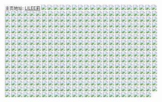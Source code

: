 主页地址: [LILEE莉](https://weibo.com/u/2734069101) 
![](https://wx4.sinaimg.cn/mw2000/a2f6956dly1fqehcmff5wj23402c01kz.jpg) 
![](https://wx4.sinaimg.cn/mw2000/a2f6956dly1fqehfnu0pvj23402c01ky.jpg) 
![](https://wx4.sinaimg.cn/mw2000/a2f6956dly1fqehhcuaj5j23402c07wh.jpg) 
![](https://wx4.sinaimg.cn/mw2000/a2f6956dly1fqehi2uh8zj20yi1pcqv7.jpg) 
![](https://wx4.sinaimg.cn/mw2000/a2f6956dly1fqeeoyky5ij20yi0pub29.jpg) 
![](https://wx4.sinaimg.cn/mw2000/a2f6956dly1fqeep3j0wuj20yi1a01kz.jpg) 
![](https://wx4.sinaimg.cn/mw2000/a2f6956dly1fqe63v546kj20yi0yiq88.jpg) 
![](https://wx4.sinaimg.cn/mw2000/a2f6956dly1fqe63usl7yj20yi0yin44.jpg) 
![](https://wx4.sinaimg.cn/mw2000/a2f6956dly1fqdiotm89oj20yi0pub29.jpg) 
![](https://wx4.sinaimg.cn/mw2000/a2f6956dly1fqdaef13h9j20yi1a0u0y.jpg) 
![](https://wx4.sinaimg.cn/mw2000/a2f6956dly1fqcyo3yo7cj20yi0yin2p.jpg) 
![](https://wx4.sinaimg.cn/mw2000/a2f6956dly1fqcdovdqghj20zk0qoai7.jpg) 
![](https://wx4.sinaimg.cn/mw2000/a2f6956dly1fqcdoy7lhbj20yi1a0npe.jpg) 
![](https://wx4.sinaimg.cn/mw2000/a2f6956dly1fqcdp1rwa0j20yi1a04qq.jpg) 
![](https://wx4.sinaimg.cn/mw2000/a2f6956dly1fqc354p5goj20yi0pukjl.jpg) 
![](https://wx4.sinaimg.cn/mw2000/a2f6956dly1fqaza6w703j20yi1pchdv.jpg) 
![](https://wx4.sinaimg.cn/mw2000/a2f6956dly1fqayzsj8z5j20yi1a0hdu.jpg) 
![](https://wx4.sinaimg.cn/mw2000/a2f6956dly1fqayzuzl14j20yi1a0kjm.jpg) 
![](https://wx4.sinaimg.cn/mw2000/a2f6956dly1fqayzwyvlqj20yi1a0u0y.jpg) 
![](https://wx4.sinaimg.cn/mw2000/a2f6956dly1fq9saeyldaj20yi1a0x6q.jpg) 
![](https://wx4.sinaimg.cn/mw2000/a2f6956dly1fq9sdi2y73j20u00u0whf.jpg) 
![](https://wx4.sinaimg.cn/mw2000/a2f6956dly1fq8cpfchrhj20qo0qoq8n.jpg) 
![](https://wx4.sinaimg.cn/mw2000/a2f6956dly1fq7ni1yue0j20zk0qon70.jpg) 
![](https://wx4.sinaimg.cn/mw2000/a2f6956dly1fq7ni4doc7j20zk0qotkg.jpg) 
![](https://wx4.sinaimg.cn/mw2000/a2f6956dly1fq7ni14l09j20zk0qowpv.jpg) 
![](https://wx4.sinaimg.cn/mw2000/a2f6956dly1fq7ni5vqmjj20zk0qo494.jpg) 
![](https://wx4.sinaimg.cn/mw2000/a2f6956dly1fq7ni6n6kej20zk0qo13u.jpg) 
![](https://wx4.sinaimg.cn/mw2000/a2f6956dly1fq7ni8zf8ij20qo0zktm6.jpg) 
![](https://wx4.sinaimg.cn/mw2000/a2f6956dly1fq7nit4f1tj20zk0qoamu.jpg) 
![](https://wx4.sinaimg.cn/mw2000/a2f6956dly1fq7nitpj4oj20zk0qo499.jpg) 
![](https://wx4.sinaimg.cn/mw2000/a2f6956dly1fq7nj2s7isj20zk0qon81.jpg) 
![](https://wx4.sinaimg.cn/mw2000/a2f6956dly1fq7mxx0u0wj20qo0zk10s.jpg) 
![](https://wx4.sinaimg.cn/mw2000/a2f6956dly1fq7mscov67j20qo0zkn4x.jpg) 
![](https://wx4.sinaimg.cn/mw2000/a2f6956dly1fq7msdh0ggj20zk0qo47s.jpg) 
![](https://wx4.sinaimg.cn/mw2000/a2f6956dly1fq7ct3ua65j20qo0zk4af.jpg) 
![](https://wx4.sinaimg.cn/mw2000/a2f6956dly1fq7ct36deyj20qo0zkal6.jpg) 
![](https://wx4.sinaimg.cn/mw2000/a2f6956dly1fq7ct4ljevj20qo0zkgux.jpg) 
![](https://wx4.sinaimg.cn/mw2000/a2f6956dly1fq48nn4p40j20hs0hstav.jpg) 
![](https://wx4.sinaimg.cn/mw2000/a2f6956dly1fq48nngwqij20hs0hstal.jpg) 
![](https://wx4.sinaimg.cn/mw2000/a2f6956dly1fq48nny0i4j20hs0jrwgo.jpg) 
![](https://wx4.sinaimg.cn/mw2000/a2f6956dly1fq48noc166j20hs0ki0uo.jpg) 
![](https://wx4.sinaimg.cn/mw2000/a2f6956dly1fq48nplhuxj20hs0hsmz0.jpg) 
![](https://wx4.sinaimg.cn/mw2000/a2f6956dly1fq48nqebohj20hs0k5wfn.jpg) 
![](https://wx4.sinaimg.cn/mw2000/a2f6956dly1fq48nmq9ylj20hs0lqt9x.jpg) 
![](https://wx4.sinaimg.cn/mw2000/a2f6956dly1fq48nrvg60j20hs0m70vw.jpg) 
![](https://wx4.sinaimg.cn/mw2000/a2f6956dly1fq48nu2ipoj20hs0m7jub.jpg) 
![](https://wx4.sinaimg.cn/mw2000/a2f6956dly1fq188cl3paj20qo0qogsn.jpg) 
![](https://wx4.sinaimg.cn/mw2000/a2f6956dly1fq188ganhvj20qo0qoqal.jpg) 
![](https://wx4.sinaimg.cn/mw2000/a2f6956dly1fq0oa5r66nj20qo0zk463.jpg) 
![](https://wx4.sinaimg.cn/mw2000/a2f6956dly1fq0oa6s9l0j20qo0zkn4p.jpg) 
![](https://wx4.sinaimg.cn/mw2000/a2f6956dly1fq0oa7h0vbj20zk0qo441.jpg) 
![](https://wx4.sinaimg.cn/mw2000/a2f6956dly1fq0gfgdo2dj20zk0qo44m.jpg) 
![](https://wx4.sinaimg.cn/mw2000/a2f6956dly1fq0gfjvdyej20qo0zk11q.jpg) 
![](https://wx4.sinaimg.cn/mw2000/a2f6956dly1fq0hkzlbs9j20qo0zkn61.jpg) 
![](https://wx4.sinaimg.cn/mw2000/a2f6956dly1fq07a2mq05j20yi0pujx4.jpg) 
![](https://wx4.sinaimg.cn/mw2000/a2f6956dly1fq07aeaqpzj20qo0zkdnt.jpg) 
![](https://wx4.sinaimg.cn/mw2000/a2f6956dly1fq07an27vvj20yi0pun3u.jpg) 
![](https://wx4.sinaimg.cn/mw2000/a2f6956dly1fq07aus142j20qo0zkn63.jpg) 
![](https://wx4.sinaimg.cn/mw2000/a2f6956dly1fq07b0l0ypj20sg0lcaf6.jpg) 
![](https://wx4.sinaimg.cn/mw2000/a2f6956dly1fq07be5b1nj20qo0zkqaa.jpg) 
![](https://wx4.sinaimg.cn/mw2000/a2f6956dly1fq07bm8evcj20qo0zkajd.jpg) 
![](https://wx4.sinaimg.cn/mw2000/a2f6956dly1fq07c5i1maj20qo0zkdrs.jpg) 
![](https://wx4.sinaimg.cn/mw2000/a2f6956dly1fq079wwpl3j20yi0pugtk.jpg) 
![](https://wx4.sinaimg.cn/mw2000/a2f6956dly1fpz8mxtztaj20qo0zkdo9.jpg) 
![](https://wx4.sinaimg.cn/mw2000/a2f6956dly1fpysglhxycj20qo0zkwz7.jpg) 
![](https://wx4.sinaimg.cn/mw2000/a2f6956dly1fpysgnzb3dj20qo0zk7qj.jpg) 
![](https://wx4.sinaimg.cn/mw2000/a2f6956dly1fpysgjaaidj20qo0zktey.jpg) 
![](https://wx4.sinaimg.cn/mw2000/a2f6956dly1fpysgp1ccgj20qo0zkjzk.jpg) 
![](https://wx4.sinaimg.cn/mw2000/a2f6956dly1fpygsujblaj20qo0zkqa9.jpg) 
![](https://wx4.sinaimg.cn/mw2000/a2f6956dly1fpygsvgxt0j20yi0puwld.jpg) 
![](https://wx4.sinaimg.cn/mw2000/a2f6956dly1fpygswdup8j20yi0puwlf.jpg) 
![](https://wx4.sinaimg.cn/mw2000/a2f6956dly1fpygsx9tpuj20yi0puwlw.jpg) 
![](https://wx4.sinaimg.cn/mw2000/a2f6956dly1fpygsy34gmj20yi0puqau.jpg) 
![](https://wx4.sinaimg.cn/mw2000/a2f6956dly1fpygsyz1bgj20yi0pu7bq.jpg) 
![](https://wx4.sinaimg.cn/mw2000/a2f6956dly1fpygszpil3j20yi0pudm3.jpg) 
![](https://wx4.sinaimg.cn/mw2000/a2f6956dly1fpygt0p8z9j20qo0zk7cp.jpg) 
![](https://wx4.sinaimg.cn/mw2000/a2f6956dly1fpygt1ngwbj20qo0zkwms.jpg) 
![](https://wx4.sinaimg.cn/mw2000/a2f6956dly1fpxikuotwuj20yi0pun4r.jpg) 
![](https://wx4.sinaimg.cn/mw2000/a2f6956dly1fpxiky779vj20yi0pu47u.jpg) 
![](https://wx4.sinaimg.cn/mw2000/a2f6956dly1fpxiq7uv5zj20qo0qoadn.jpg) 
![](https://wx4.sinaimg.cn/mw2000/a2f6956dly1fpxbuxvbnuj20qo0zjam9.jpg) 
![](https://wx4.sinaimg.cn/mw2000/a2f6956dly1fpxbuz8ncoj20qo0zjtsr.jpg) 
![](https://wx4.sinaimg.cn/mw2000/a2f6956dly1fpxbvlbj9pj20qo0zjdpd.jpg) 
![](https://wx4.sinaimg.cn/mw2000/a2f6956dly1fpxbv06605j20qo0zjjys.jpg) 
![](https://wx4.sinaimg.cn/mw2000/a2f6956dly1fpwfqaf0xhj20yi0puwsp.jpg) 
![](https://wx4.sinaimg.cn/mw2000/a2f6956dly1fpwfqdlpv2j20yi0pun8v.jpg) 
![](https://wx4.sinaimg.cn/mw2000/a2f6956dly1fpvvu2euhxj20yi0puwk9.jpg) 
![](https://wx4.sinaimg.cn/mw2000/a2f6956dly1fpvd2qjnpsj20qo0zj4gu.jpg) 
![](https://wx4.sinaimg.cn/mw2000/a2f6956dly1fpvd2rne8dj20qo0zjak8.jpg) 
![](https://wx4.sinaimg.cn/mw2000/a2f6956dly1fpvd2sktdcj20qo0zjajy.jpg) 
![](https://wx4.sinaimg.cn/mw2000/a2f6956dly1fpuyle4r6yj20zk0qotg4.jpg) 
![](https://wx4.sinaimg.cn/mw2000/a2f6956dly1fptvgztl7bj20yi0putgg.jpg) 
![](https://wx4.sinaimg.cn/mw2000/a2f6956dly1fptvgxmanzj20qo0zj7gs.jpg) 
![](https://wx4.sinaimg.cn/mw2000/a2f6956dly1fpsunx8jq2j20qo0zkguu.jpg) 
![](https://wx4.sinaimg.cn/mw2000/a2f6956dly1fpsomgaz4ij20qo0zjjzj.jpg) 
![](https://wx4.sinaimg.cn/mw2000/a2f6956dly1fpsomiwgqfj20qo0zjwlx.jpg) 
![](https://wx4.sinaimg.cn/mw2000/a2f6956dly1fpsgk82qyjj20qo0zjajs.jpg) 
![](https://wx4.sinaimg.cn/mw2000/a2f6956dly1fpsgk7903sj20qo0zjgtf.jpg) 
![](https://wx4.sinaimg.cn/mw2000/a2f6956dly1fpsa43wlb9j20qo0zjwn3.jpg) 
![](https://wx4.sinaimg.cn/mw2000/a2f6956dly1fprtuurs20j20qo0zj47k.jpg) 
![](https://wx4.sinaimg.cn/mw2000/a2f6956dly1fprtuwhnm9j20qo0zkqdz.jpg) 
![](https://wx4.sinaimg.cn/mw2000/a2f6956dly1fprtut7lg8j20qo0zk12k.jpg) 
![](https://wx4.sinaimg.cn/mw2000/a2f6956dly1fprtuxnqpkj20qo0zj47o.jpg) 
![](https://wx4.sinaimg.cn/mw2000/a2f6956dly1fprj62xs3lj20k00cujtg.jpg) 
![](https://wx4.sinaimg.cn/mw2000/a2f6956dly1fprj5vcx5kj20qo0zj47j.jpg) 
![](https://wx4.sinaimg.cn/mw2000/a2f6956dly1fprj5wnr1dj20qo0zjk1g.jpg) 
![](https://wx4.sinaimg.cn/mw2000/a2f6956dly1fprj64bpedj20k00d641h.jpg) 
![](https://wx4.sinaimg.cn/mw2000/a2f6956dly1fprj5ybtcbj20qo0zjqhc.jpg) 
![](https://wx4.sinaimg.cn/mw2000/a2f6956dly1fprj601htzj20qo0zjk1v.jpg) 
![](https://wx4.sinaimg.cn/mw2000/a2f6956dly1fprj63osy0j20k00da76x.jpg) 
![](https://wx4.sinaimg.cn/mw2000/a2f6956dly1fprj6uafyij20qo0zjk29.jpg) 
![](https://wx4.sinaimg.cn/mw2000/a2f6956dly1fprj6wfibij20qo0zjh2u.jpg) 
![](https://wx4.sinaimg.cn/mw2000/a2f6956dly1fpqmoa6k92j20qo0zj166.jpg) 
![](https://wx4.sinaimg.cn/mw2000/a2f6956dly1fpqmocuco2j20qo0zjan2.jpg) 
![](https://wx4.sinaimg.cn/mw2000/a2f6956dly1fpqmo7gyk3j20qo0zjdqv.jpg) 
![](https://wx4.sinaimg.cn/mw2000/a2f6956dly1fpqksg8rmej20qo0zjjyh.jpg) 
![](https://wx4.sinaimg.cn/mw2000/a2f6956dly1fpqksfbynrj20qo0zjtku.jpg) 
![](https://wx4.sinaimg.cn/mw2000/a2f6956dly1fpqksh2w48j20qo0zjjzf.jpg) 
![](https://wx4.sinaimg.cn/mw2000/a2f6956dly1fpqksriwovj20qo0zkwm5.jpg) 
![](https://wx4.sinaimg.cn/mw2000/a2f6956dly1fpqkshoitlj20k00k0q3p.jpg) 
![](https://wx4.sinaimg.cn/mw2000/a2f6956dly1fpq2otd0n8j20qo0zkk71.jpg) 
![](https://wx4.sinaimg.cn/mw2000/a2f6956dly1fpq2ouit97j20qo0zkan4.jpg) 
![](https://wx4.sinaimg.cn/mw2000/a2f6956dly1fpq2qm5m5gj20qo0zi14b.jpg) 
![](https://wx4.sinaimg.cn/mw2000/a2f6956dly1fpq2py936yj20qo0qo14a.jpg) 
![](https://wx4.sinaimg.cn/mw2000/a2f6956dly1fppgngse1nj20qo0qodpa.jpg) 
![](https://wx4.sinaimg.cn/mw2000/a2f6956dly1fppgnhx917j20gy0gj3yz.jpg) 
![](https://wx4.sinaimg.cn/mw2000/a2f6956dly1fppgnici9yj20gi0gh3z7.jpg) 
![](https://wx4.sinaimg.cn/mw2000/a2f6956dly1fppgndwqq1j20fu0fgq3o.jpg) 
![](https://wx4.sinaimg.cn/mw2000/a2f6956dly1fppgnito0ij20c409a74k.jpg) 
![](https://wx4.sinaimg.cn/mw2000/a2f6956dly1fppgnj7mfmj20hs0hs74p.jpg) 
![](https://wx4.sinaimg.cn/mw2000/a2f6956dly1fppgnk2n35j20hs0vkq3i.jpg) 
![](https://wx4.sinaimg.cn/mw2000/a2f6956dly1fppgnlyt28j20qo1bfwl3.jpg) 
![](https://wx4.sinaimg.cn/mw2000/a2f6956dly1fppgnnavc5j20k00k0t9c.jpg) 
![](https://wx4.sinaimg.cn/mw2000/a2f6956dly1fppbyzaqx7j20qo0zkwn5.jpg) 
![](https://wx4.sinaimg.cn/mw2000/a2f6956dly1fpp8whfnzuj20yi0putfi.jpg) 
![](https://wx4.sinaimg.cn/mw2000/a2f6956dly1fpp7c3wr2lj20qo0zkjyk.jpg) 
![](https://wx4.sinaimg.cn/mw2000/a2f6956dly1fpp7c4lpiej20qo0zkjvb.jpg) 
![](https://wx4.sinaimg.cn/mw2000/a2f6956dly1fpp7c5gqxej20qo0zkahh.jpg) 
![](https://wx4.sinaimg.cn/mw2000/a2f6956dly1fpp7c6ervrj20qo0zkaho.jpg) 
![](https://wx4.sinaimg.cn/mw2000/a2f6956dly1fpp7c78c7aj20qo0zk7bv.jpg) 
![](https://wx4.sinaimg.cn/mw2000/a2f6956dly1fpp7c8jgo8j20qo0zkgsx.jpg) 
![](https://wx4.sinaimg.cn/mw2000/a2f6956dly1fpp7c9l6djj20qo0zkjx6.jpg) 
![](https://wx4.sinaimg.cn/mw2000/a2f6956dly1fpp7camjvoj20qo0zkdol.jpg) 
![](https://wx4.sinaimg.cn/mw2000/a2f6956dly1fpp7cktnnbj20qo0qo123.jpg) 
![](https://wx4.sinaimg.cn/mw2000/a2f6956dly1fpp1cdp4skj20zk0qo7do.jpg) 
![](https://wx4.sinaimg.cn/mw2000/a2f6956dly1fpp1bxudz0j20qo0zkdni.jpg) 
![](https://wx4.sinaimg.cn/mw2000/a2f6956dly1fpp1bt6ycfj20qo0zkn4q.jpg) 
![](https://wx4.sinaimg.cn/mw2000/a2f6956dly1fpp1clxkt1j20ku0ku77d.jpg) 
![](https://wx4.sinaimg.cn/mw2000/a2f6956dly1fpowvjbyskj20yi0pu47x.jpg) 
![](https://wx4.sinaimg.cn/mw2000/a2f6956dly1fpo8ypawsnj20qo0zkk2w.jpg) 
![](https://wx4.sinaimg.cn/mw2000/a2f6956dly1fpo8yq7npcj20qo0zkjwz.jpg) 
![](https://wx4.sinaimg.cn/mw2000/a2f6956dly1fpo8yr4ogxj20qo0zkte6.jpg) 
![](https://wx4.sinaimg.cn/mw2000/a2f6956dly1fpo8yruec2j20qo0zkn39.jpg) 
![](https://wx4.sinaimg.cn/mw2000/a2f6956dly1fpo8ysr12lj20qo0zkq93.jpg) 
![](https://wx4.sinaimg.cn/mw2000/a2f6956dly1fpo8ytr11ij20qo0zkwkc.jpg) 
![](https://wx4.sinaimg.cn/mw2000/a2f6956dly1fpo8yv1d63j20qo0zk43q.jpg) 
![](https://wx4.sinaimg.cn/mw2000/a2f6956dly1fpo8ynqj0tj20qo0zk7c5.jpg) 
![](https://wx4.sinaimg.cn/mw2000/a2f6956dly1fpo8z2yw9kj20qo0qojz1.jpg) 
![](https://wx4.sinaimg.cn/mw2000/a2f6956dly1fpo4urxofmj20qo0zkjyy.jpg) 
![](https://wx4.sinaimg.cn/mw2000/a2f6956dly1fpo4utgkjyj20qo0zk48w.jpg) 
![](https://wx4.sinaimg.cn/mw2000/a2f6956dly1fpo4uuufg8j20qo0zkdqc.jpg) 
![](https://wx4.sinaimg.cn/mw2000/a2f6956dly1fpnrweqro5j20ku0ku77d.jpg) 
![](https://wx4.sinaimg.cn/mw2000/a2f6956dly1fpnrwfj268j20qo0zkn5e.jpg) 
![](https://wx4.sinaimg.cn/mw2000/a2f6956dly1fpnrwdrudaj20qo0zk11z.jpg) 
![](https://wx4.sinaimg.cn/mw2000/a2f6956dly1fpnrwgft8wj20qo0zkdnf.jpg) 
![](https://wx4.sinaimg.cn/mw2000/a2f6956dly1fpnrwhremnj20qo0zkalh.jpg) 
![](https://wx4.sinaimg.cn/mw2000/a2f6956dly1fpnrwj9j7ij20qo0zkjwi.jpg) 
![](https://wx4.sinaimg.cn/mw2000/a2f6956dly1fpnrwk3vpmj20qo0zkwkx.jpg) 
![](https://wx4.sinaimg.cn/mw2000/a2f6956dly1fpnrwkxf05j21bf0qoady.jpg) 
![](https://wx4.sinaimg.cn/mw2000/a2f6956dly1fpns1o31t2j20qo0qo0x0.jpg) 
![](https://wx4.sinaimg.cn/mw2000/a2f6956dly1fpnpcfdqs8j20qo0zkk0u.jpg) 
![](https://wx4.sinaimg.cn/mw2000/a2f6956dly1fpnpcg4lecj20qo0zkaf7.jpg) 
![](https://wx4.sinaimg.cn/mw2000/a2f6956dly1fpn2uha8eyj20yi0pujy2.jpg) 
![](https://wx4.sinaimg.cn/mw2000/a2f6956dly1fpn2ugodtzj20yi0pu47e.jpg) 
![](https://wx4.sinaimg.cn/mw2000/a2f6956dly1fpn2uhroshj20qo0zkdqn.jpg) 
![](https://wx4.sinaimg.cn/mw2000/a2f6956dly1fpmzmnh33yj20zk0qok0w.jpg) 
![](https://wx4.sinaimg.cn/mw2000/a2f6956dly1fpm10q5za1j21bf0qo0xj.jpg) 
![](https://wx4.sinaimg.cn/mw2000/a2f6956dly1fpm10roqa3j21bf0qo46b.jpg) 
![](https://wx4.sinaimg.cn/mw2000/a2f6956dly1fpm10t24kfj21bf0qoaf5.jpg) 
![](https://wx4.sinaimg.cn/mw2000/a2f6956dly1fpm114tv0sj21bf0qoq8n.jpg) 
![](https://wx4.sinaimg.cn/mw2000/a2f6956dly1fpm10uultdj21bf0qo0xc.jpg) 
![](https://wx4.sinaimg.cn/mw2000/a2f6956dly1fpm10walcdj21bf0qon1a.jpg) 
![](https://wx4.sinaimg.cn/mw2000/a2f6956dly1fpm10yq591j21bf0qoak9.jpg) 
![](https://wx4.sinaimg.cn/mw2000/a2f6956dly1fpm11046hgj21bf0qowio.jpg) 
![](https://wx4.sinaimg.cn/mw2000/a2f6956dly1fpm112pflhj21bf0qo426.jpg) 
![](https://wx4.sinaimg.cn/mw2000/a2f6956dly1fplpr6kob7j20zk0qojy5.jpg) 
![](https://wx4.sinaimg.cn/mw2000/a2f6956dly1fplosd5kduj20qo0zk45c.jpg) 
![](https://wx4.sinaimg.cn/mw2000/a2f6956dly1fplosdshu4j20zk0qoaho.jpg) 
![](https://wx4.sinaimg.cn/mw2000/a2f6956dly1fplosehyasj20zk0qogtl.jpg) 
![](https://wx4.sinaimg.cn/mw2000/a2f6956dly1fplosf86d1j20qo0zkjxv.jpg) 
![](https://wx4.sinaimg.cn/mw2000/a2f6956dly1fplosgazpfj20qo0zk7dl.jpg) 
![](https://wx4.sinaimg.cn/mw2000/a2f6956dly1fplosh54njj20qo0zkgss.jpg) 
![](https://wx4.sinaimg.cn/mw2000/a2f6956dly1fploshsxypj20qo0zk7ak.jpg) 
![](https://wx4.sinaimg.cn/mw2000/a2f6956dly1fploqua2avj20qo0qo7bz.jpg) 
![](https://wx4.sinaimg.cn/mw2000/a2f6956dly1fplos7po2sj20qo0qo47t.jpg) 
![](https://wx4.sinaimg.cn/mw2000/a2f6956dly1fpks637qqpj20qo0zkn95.jpg) 
![](https://wx4.sinaimg.cn/mw2000/a2f6956dly1fpjvsrc6w3j21bf0qojwk.jpg) 
![](https://wx4.sinaimg.cn/mw2000/a2f6956dly1fpjvsrm5qij20xx0er0ut.jpg) 
![](https://wx4.sinaimg.cn/mw2000/a2f6956dly1fpjtobxawhj21bf0qon3a.jpg) 
![](https://wx4.sinaimg.cn/mw2000/a2f6956dly1fpjtocep0dj21bf0qo43m.jpg) 
![](https://wx4.sinaimg.cn/mw2000/a2f6956dly1fpjtoczv3kj21bf0qogqe.jpg) 
![](https://wx4.sinaimg.cn/mw2000/a2f6956dly1fpjtodgq5oj21bf0qojwd.jpg) 
![](https://wx4.sinaimg.cn/mw2000/a2f6956dly1fpjtodzj3nj21bf0qote7.jpg) 
![](https://wx4.sinaimg.cn/mw2000/a2f6956dly1fpjtp4p27jj21bf0qowio.jpg) 
![](https://wx4.sinaimg.cn/mw2000/a2f6956dly1fpjtoef26qj21bf0qoq67.jpg) 
![](https://wx4.sinaimg.cn/mw2000/a2f6956dly1fpjtobg173j21bf0qodls.jpg) 
![](https://wx4.sinaimg.cn/mw2000/a2f6956dly1fpjtoeuam4j21bf0qo79n.jpg) 
![](https://wx4.sinaimg.cn/mw2000/a2f6956dly1fpjcyt9mrij20zk0qogse.jpg) 
![](https://wx4.sinaimg.cn/mw2000/a2f6956dly1fpja6yicnpj20qo0qoq9y.jpg) 
![](https://wx4.sinaimg.cn/mw2000/a2f6956dly1fpj2ii4qpij20yi0pun46.jpg) 
![](https://wx4.sinaimg.cn/mw2000/a2f6956dly1fpimfprwa7j21bf0qodjy.jpg) 
![](https://wx4.sinaimg.cn/mw2000/a2f6956dly1fpimfq50flj21bf0qo42g.jpg) 
![](https://wx4.sinaimg.cn/mw2000/a2f6956dly1fpimfqo4zej21bf0qoq7j.jpg) 
![](https://wx4.sinaimg.cn/mw2000/a2f6956dly1fpimfpd6cij21bf0qogpw.jpg) 
![](https://wx4.sinaimg.cn/mw2000/a2f6956dly1fpimfr7figj21bf0qogq6.jpg) 
![](https://wx4.sinaimg.cn/mw2000/a2f6956dly1fpimfro0qzj21bf0qogqg.jpg) 
![](https://wx4.sinaimg.cn/mw2000/a2f6956dly1fpimfs4f18j21bf0qon1c.jpg) 
![](https://wx4.sinaimg.cn/mw2000/a2f6956dly1fpimfsycl3j21bf0qo0xv.jpg) 
![](https://wx4.sinaimg.cn/mw2000/a2f6956dly1fpimfteuxmj21bf0qotcc.jpg) 
![](https://wx4.sinaimg.cn/mw2000/a2f6956dly1fpicukhiloj20zk0qoqbw.jpg) 
![](https://wx4.sinaimg.cn/mw2000/a2f6956dly1fpicumupkdj20zk0qok0f.jpg) 
![](https://wx4.sinaimg.cn/mw2000/a2f6956dly1fpicui6z1vj20qo0zkjxy.jpg) 
![](https://wx4.sinaimg.cn/mw2000/a2f6956dly1fpicuozha8j20qo0zkk46.jpg) 
![](https://wx4.sinaimg.cn/mw2000/a2f6956dly1fpicuqhe6mj20qo0zk7d5.jpg) 
![](https://wx4.sinaimg.cn/mw2000/a2f6956dly1fpicus18ggj20qo0zk7ar.jpg) 
![](https://wx4.sinaimg.cn/mw2000/a2f6956dly1fpicutcgjzj20zk0qogw5.jpg) 
![](https://wx4.sinaimg.cn/mw2000/a2f6956dly1fpicuukcf8j20zk0qoqat.jpg) 
![](https://wx4.sinaimg.cn/mw2000/a2f6956dly1fpicuvro0mj20qo0zkn34.jpg) 
![](https://wx4.sinaimg.cn/mw2000/a2f6956dly1fpi7hzovv2j20qo0zkn3u.jpg) 
![](https://wx4.sinaimg.cn/mw2000/a2f6956dly1fpi0f7is8uj20yi0pu0zl.jpg) 
![](https://wx4.sinaimg.cn/mw2000/a2f6956dly1fpi0f8o3gpj20yi0pujwf.jpg) 
![](https://wx4.sinaimg.cn/mw2000/a2f6956dly1fpi0fgqu1lj20qo0zk45z.jpg) 
![](https://wx4.sinaimg.cn/mw2000/a2f6956dly1fphx8w4srlj20qo0zkjxu.jpg) 
![](https://wx4.sinaimg.cn/mw2000/a2f6956dly1fphwwsic3pj20qo0zkqbh.jpg) 
![](https://wx4.sinaimg.cn/mw2000/a2f6956dly1fph90jv6rzj20qo0zktga.jpg) 
![](https://wx4.sinaimg.cn/mw2000/a2f6956dly1fph90iku7lj20zk0qo45u.jpg) 
![](https://wx4.sinaimg.cn/mw2000/a2f6956dly1fph7jmrv41j20qo0zk469.jpg) 
![](https://wx4.sinaimg.cn/mw2000/a2f6956dly1fph3xeo4vij20yi0pu7bc.jpg) 
![](https://wx4.sinaimg.cn/mw2000/a2f6956dly1fpgtn8gn04j20yi0puq8z.jpg) 
![](https://wx4.sinaimg.cn/mw2000/a2f6956dly1fpgtpadcvcj20qo0zk7az.jpg) 
![](https://wx4.sinaimg.cn/mw2000/a2f6956dly1fpgtn9zgqoj20qo0zk445.jpg) 
![](https://wx4.sinaimg.cn/mw2000/a2f6956dly1fpgew5xc56j21bf0qodm1.jpg) 
![](https://wx4.sinaimg.cn/mw2000/a2f6956dly1fpgew6bgwoj21bf0qo7a8.jpg) 
![](https://wx4.sinaimg.cn/mw2000/a2f6956dly1fpgew9a0kij21bf0qodka.jpg) 
![](https://wx4.sinaimg.cn/mw2000/a2f6956dly1fpgew9qzfvj21bf0qowij.jpg) 
![](https://wx4.sinaimg.cn/mw2000/a2f6956dly1fpgewa4vvij21bf0qogpv.jpg) 
![](https://wx4.sinaimg.cn/mw2000/a2f6956dly1fpgewar6y8j21bf0qon40.jpg) 
![](https://wx4.sinaimg.cn/mw2000/a2f6956dly1fpgewb94zhj21bf0qoaf4.jpg) 
![](https://wx4.sinaimg.cn/mw2000/a2f6956dly1fpgewbuztpj21bf0qo11s.jpg) 
![](https://wx4.sinaimg.cn/mw2000/a2f6956dly1fpgew5jpjcj21bf0qo443.jpg) 
![](https://wx4.sinaimg.cn/mw2000/a2f6956dly1fpgamhiufwj21bf0qoq50.jpg) 
![](https://wx4.sinaimg.cn/mw2000/a2f6956dly1fpgamgvhhqj21bf0qotcy.jpg) 
![](https://wx4.sinaimg.cn/mw2000/a2f6956dly1fpgami4i3sj21bf0qodiq.jpg) 
![](https://wx4.sinaimg.cn/mw2000/a2f6956dly1fpgamj3v2zj21bf0qowio.jpg) 
![](https://wx4.sinaimg.cn/mw2000/a2f6956dly1fpgamjzcwmj21bf0qowj7.jpg) 
![](https://wx4.sinaimg.cn/mw2000/a2f6956dly1fpfze34f72j20qo0zknb0.jpg) 
![](https://wx4.sinaimg.cn/mw2000/a2f6956dly1fpfze258czj20qo0zkqbq.jpg) 
![](https://wx4.sinaimg.cn/mw2000/a2f6956dly1fpft3w8x4nj20qo0qo78u.jpg) 
![](https://wx4.sinaimg.cn/mw2000/a2f6956dly1fpft3zf9d0j20qo0zk7f2.jpg) 
![](https://wx4.sinaimg.cn/mw2000/a2f6956dly1fpeymci7sfj20qo0zk7ab.jpg) 
![](https://wx4.sinaimg.cn/mw2000/a2f6956dly1fpeymi06o2j20qo0zktef.jpg) 
![](https://wx4.sinaimg.cn/mw2000/a2f6956dly1fpen5dp78qj20qo0zkqe4.jpg) 
![](https://wx4.sinaimg.cn/mw2000/a2f6956dly1fpen5eqwovj20qo0zkagv.jpg) 
![](https://wx4.sinaimg.cn/mw2000/a2f6956dly1fpen5g7pb1j20zk0qon6q.jpg) 
![](https://wx4.sinaimg.cn/mw2000/a2f6956dly1fpen5h92ftj20zk0qojx4.jpg) 
![](https://wx4.sinaimg.cn/mw2000/a2f6956dly1fpen5i3fffj20zk0qogr5.jpg) 
![](https://wx4.sinaimg.cn/mw2000/a2f6956dly1fpen5jeruaj20zk0qon3r.jpg) 
![](https://wx4.sinaimg.cn/mw2000/a2f6956dly1fpen5kbxwtj20zk0qo0xl.jpg) 
![](https://wx4.sinaimg.cn/mw2000/a2f6956dly1fpen5lc6uwj20qo0zk44q.jpg) 
![](https://wx4.sinaimg.cn/mw2000/a2f6956dly1fpen5c9xbqj20zk0qodlx.jpg) 
![](https://wx4.sinaimg.cn/mw2000/a2f6956dly1fpdv63t9u5j20qo0zkwkm.jpg) 
![](https://wx4.sinaimg.cn/mw2000/a2f6956dly1fpdqmgjimkj20qo0zkgom.jpg) 
![](https://wx4.sinaimg.cn/mw2000/a2f6956dly1fpdqmham1wj20qo0zkteo.jpg) 
![](https://wx4.sinaimg.cn/mw2000/a2f6956dly1fpdmtn6ehmj20zk0qo7ay.jpg) 
![](https://wx4.sinaimg.cn/mw2000/a2f6956dly1fpdmto1olnj20zk0qowje.jpg) 
![](https://wx4.sinaimg.cn/mw2000/a2f6956dly1fpdmtovibyj20zk0qoq95.jpg) 
![](https://wx4.sinaimg.cn/mw2000/a2f6956dly1fpdmtluo97j20zk0qo79x.jpg) 
![](https://wx4.sinaimg.cn/mw2000/a2f6956dly1fpdkddfkuyj20zk0qok0p.jpg) 
![](https://wx4.sinaimg.cn/mw2000/a2f6956dly1fpdkdebug6j20zk0qoguo.jpg) 
![](https://wx4.sinaimg.cn/mw2000/a2f6956dly1fpdkdf1e5qj20zk0qotgt.jpg) 
![](https://wx4.sinaimg.cn/mw2000/a2f6956dly1fpdkdfw7ovj20qo0zk11s.jpg) 
![](https://wx4.sinaimg.cn/mw2000/a2f6956dly1fpdkdhw3fhj20qo0zkk12.jpg) 
![](https://wx4.sinaimg.cn/mw2000/a2f6956dly1fpdkdji9c0j20qo0zkn4d.jpg) 
![](https://wx4.sinaimg.cn/mw2000/a2f6956dly1fpdkdgtc4rj20qo0zktks.jpg) 
![](https://wx4.sinaimg.cn/mw2000/a2f6956dly1fpdgedtro2j20qo0zkk1b.jpg) 
![](https://wx4.sinaimg.cn/mw2000/a2f6956dly1fpdgeeoidzj20qo0zkqc3.jpg) 
![](https://wx4.sinaimg.cn/mw2000/a2f6956dly1fpdged11voj20zk0qogti.jpg) 
![](https://wx4.sinaimg.cn/mw2000/a2f6956dly1fpdgefcgmzj20qo0zk43w.jpg) 
![](https://wx4.sinaimg.cn/mw2000/a2f6956dly1fpdgeg0gglj20qo0zkwok.jpg) 
![](https://wx4.sinaimg.cn/mw2000/a2f6956dly1fpddtf50xyj20zk0qowip.jpg) 
![](https://wx4.sinaimg.cn/mw2000/a2f6956dly1fpddtddfimj20zk0qojvq.jpg) 
![](https://wx4.sinaimg.cn/mw2000/a2f6956dly1fpddth9ntvj20zk0qo7a3.jpg) 
![](https://wx4.sinaimg.cn/mw2000/a2f6956dly1fpddtmkmm0j20zk0qon30.jpg) 
![](https://wx4.sinaimg.cn/mw2000/a2f6956dly1fpddtpzimjj20qo0zkq8t.jpg) 
![](https://wx4.sinaimg.cn/mw2000/a2f6956dly1fpddtke8gsj20qo0zkte9.jpg) 
![](https://wx4.sinaimg.cn/mw2000/a2f6956dly1fpd8phl2nmj20qo0zktha.jpg) 
![](https://wx4.sinaimg.cn/mw2000/a2f6956dly1fpcnsukrchj20qo0zkdkd.jpg) 
![](https://wx4.sinaimg.cn/mw2000/a2f6956dly1fpck2l7gmej20qo0zkn29.jpg) 
![](https://wx4.sinaimg.cn/mw2000/a2f6956dly1fpc596zq89j20zk0qowl1.jpg) 
![](https://wx4.sinaimg.cn/mw2000/a2f6956dly1fpc595p0jfj20qo0zkwj9.jpg) 
![](https://wx4.sinaimg.cn/mw2000/a2f6956dly1fpc5985cpvj20zk0qon37.jpg) 
![](https://wx4.sinaimg.cn/mw2000/a2f6956dly1fpc599efjej20qo0zkdm4.jpg) 
![](https://wx4.sinaimg.cn/mw2000/a2f6956dly1fpc59ap77qj20zk0qowkj.jpg) 
![](https://wx4.sinaimg.cn/mw2000/a2f6956dly1fpc59c2ajtj20zk0qodm4.jpg) 
![](https://wx4.sinaimg.cn/mw2000/a2f6956dly1fpc59jymioj20qo0qodjz.jpg) 
![](https://wx4.sinaimg.cn/mw2000/a2f6956dly1fpc59pkkjmj20qo0qojvt.jpg) 
![](https://wx4.sinaimg.cn/mw2000/a2f6956dly1fpbgmkg6vlj20qo0qoadw.jpg) 
![](https://wx4.sinaimg.cn/mw2000/a2f6956dly1fpbgmq2va4j20qo0qodk6.jpg) 
![](https://wx4.sinaimg.cn/mw2000/a2f6956dly1fpbgn7a1lej20qo0qogpl.jpg) 
![](https://wx4.sinaimg.cn/mw2000/a2f6956dly1fpbay4k1fdj20qo0zk7cv.jpg) 
![](https://wx4.sinaimg.cn/mw2000/a2f6956dly1fpbay5nzkuj20zk0qoq9s.jpg) 
![](https://wx4.sinaimg.cn/mw2000/a2f6956dly1fpbay6oibqj20qo0zk7ad.jpg) 
![](https://wx4.sinaimg.cn/mw2000/a2f6956dly1fpbay7i0wij20zk0qodmc.jpg) 
![](https://wx4.sinaimg.cn/mw2000/a2f6956dly1fpb8bfywzuj20zk0qo43v.jpg) 
![](https://wx4.sinaimg.cn/mw2000/a2f6956dly1fpb8bh06iej20qo0zk111.jpg) 
![](https://wx4.sinaimg.cn/mw2000/a2f6956dly1fpb8bhx3hkj20qo0zktgh.jpg) 
![](https://wx4.sinaimg.cn/mw2000/a2f6956dly1fpb8biphz7j20qo0zkn4j.jpg) 
![](https://wx4.sinaimg.cn/mw2000/a2f6956dly1fpb8bjh0n4j20qo0zk7b2.jpg) 
![](https://wx4.sinaimg.cn/mw2000/a2f6956dly1fpb8bk5nnhj20qo0zktff.jpg) 
![](https://wx4.sinaimg.cn/mw2000/a2f6956dly1fpb8bku9ptj20qo0zk44v.jpg) 
![](https://wx4.sinaimg.cn/mw2000/a2f6956dly1fpb8bmw4o1j20qo0zkq9o.jpg) 
![](https://wx4.sinaimg.cn/mw2000/a2f6956dly1fpb8bf6jocj20qo0zkwl4.jpg) 
![](https://wx4.sinaimg.cn/mw2000/a2f6956dly1fpaadjemitj20zk0qo7dx.jpg) 
![](https://wx4.sinaimg.cn/mw2000/a2f6956dly1fpaadkz6sxj20qo0zktc5.jpg) 
![](https://wx4.sinaimg.cn/mw2000/a2f6956dly1fpaadltt09j20qo0zkqdu.jpg) 
![](https://wx4.sinaimg.cn/mw2000/a2f6956dly1fpaadhbzf4j20qo0zkqdp.jpg) 
![](https://wx4.sinaimg.cn/mw2000/a2f6956dly1fpaadmgrr9j20qo0zkjwa.jpg) 
![](https://wx4.sinaimg.cn/mw2000/a2f6956dly1fpaadn8mi7j20qo0zkn3r.jpg) 
![](https://wx4.sinaimg.cn/mw2000/a2f6956dly1fpaado162hj20qo0zkwl8.jpg) 
![](https://wx4.sinaimg.cn/mw2000/a2f6956dly1fpaafmt1mfj20qo0zkagj.jpg) 
![](https://wx4.sinaimg.cn/mw2000/a2f6956dly1fpaag7q9c7j20qo0zkq7w.jpg) 
![](https://wx4.sinaimg.cn/mw2000/a2f6956dly1fp8ts5xqmuj20qo0zkgwf.jpg) 
![](https://wx4.sinaimg.cn/mw2000/a2f6956dly1fp8ts72fadj20zk0qogul.jpg) 
![](https://wx4.sinaimg.cn/mw2000/a2f6956dly1fp8ts7l0roj20qo0zkn07.jpg) 
![](https://wx4.sinaimg.cn/mw2000/a2f6956dly1fp8ts8sv6aj20qo0zktmh.jpg) 
![](https://wx4.sinaimg.cn/mw2000/a2f6956dly1fp8tsa4tz8j20qo0zkjzj.jpg) 
![](https://wx4.sinaimg.cn/mw2000/a2f6956dly1fp8cn3j4q5j21bf0qowh4.jpg) 
![](https://wx4.sinaimg.cn/mw2000/a2f6956dly1fp8cn3ytqbj21bf0qo76n.jpg) 
![](https://wx4.sinaimg.cn/mw2000/a2f6956dly1fp8cn4cp2oj21bf0qo0vf.jpg) 
![](https://wx4.sinaimg.cn/mw2000/a2f6956dly1fp8cn2x8h1j21bf0qoadt.jpg) 
![](https://wx4.sinaimg.cn/mw2000/a2f6956dly1fp7w0rvaduj20zk0qon3q.jpg) 
![](https://wx4.sinaimg.cn/mw2000/a2f6956dly1fp7w0t4kbxj20qo0zkn2x.jpg) 
![](https://wx4.sinaimg.cn/mw2000/a2f6956dly1fp7w0vgxkpj20qo0zkwmq.jpg) 
![](https://wx4.sinaimg.cn/mw2000/a2f6956dly1fp7w0wye3cj20qo0zktfc.jpg) 
![](https://wx4.sinaimg.cn/mw2000/a2f6956dly1fp7w0xs3zgj20qo0zkah0.jpg) 
![](https://wx4.sinaimg.cn/mw2000/a2f6956dly1fp7w0yavsmj20qo0zkn0z.jpg) 
![](https://wx4.sinaimg.cn/mw2000/a2f6956dly1fp7w0z9lz3j20qo0zkn4l.jpg) 
![](https://wx4.sinaimg.cn/mw2000/a2f6956dly1fp7w120g7vj20qo0zktgf.jpg) 
![](https://wx4.sinaimg.cn/mw2000/a2f6956dly1fp7w12vex5j20qo0zk45h.jpg) 
![](https://wx4.sinaimg.cn/mw2000/a2f6956dly1fp423zkjbyj20qo1bf174.jpg) 
![](https://wx4.sinaimg.cn/mw2000/a2f6956dly1fp4241jtftj20qo1bfnc0.jpg) 
![](https://wx4.sinaimg.cn/mw2000/a2f6956dly1fp423vk9j7j20qo1bfgy2.jpg) 
![](https://wx4.sinaimg.cn/mw2000/a2f6956dly1fp423y51x8j20qo1bfk4y.jpg) 
![](https://wx4.sinaimg.cn/mw2000/a2f6956dly1fp423yn4ggj20qo1bf7ev.jpg) 
![](https://wx4.sinaimg.cn/mw2000/a2f6956dly1fp367dx8x5j20qo1bf163.jpg) 
![](https://wx4.sinaimg.cn/mw2000/a2f6956dly1fp2sxhf46tj20zk0qotcw.jpg) 
![](https://wx4.sinaimg.cn/mw2000/a2f6956dly1fp2sxidi7wj20zk0qowj1.jpg) 
![](https://wx4.sinaimg.cn/mw2000/a2f6956dly1fp2sxj8vdoj21bf0qogt6.jpg) 
![](https://wx4.sinaimg.cn/mw2000/a2f6956dly1fp2sxk21t9j21bf0qo104.jpg) 
![](https://wx4.sinaimg.cn/mw2000/a2f6956dly1fp2sxgvaynj21bf0qon3o.jpg) 
![](https://wx4.sinaimg.cn/mw2000/a2f6956dly1fp2sxkom8yj21bf0qogra.jpg) 
![](https://wx4.sinaimg.cn/mw2000/a2f6956dly1fp2sxl4ytzj21bf0qogpl.jpg) 
![](https://wx4.sinaimg.cn/mw2000/a2f6956dly1fp2sxls6qkj21bf0qon0g.jpg) 
![](https://wx4.sinaimg.cn/mw2000/a2f6956dly1fp2sxmcb3dj21bf0qoqab.jpg) 
![](https://wx4.sinaimg.cn/mw2000/a2f6956dly1fp1twc3j6ij20qo0zkgqj.jpg) 
![](https://wx4.sinaimg.cn/mw2000/a2f6956dly1fp1twcl3gmj20qo0zkq91.jpg) 
![](https://wx4.sinaimg.cn/mw2000/a2f6956dly1fp1twd46uej20qo0zkwkj.jpg) 
![](https://wx4.sinaimg.cn/mw2000/a2f6956dly1fp1twdmyqdj20qo0zktfi.jpg) 
![](https://wx4.sinaimg.cn/mw2000/a2f6956dly1fp1o7hwakyj20qo0zjtcu.jpg) 
![](https://wx4.sinaimg.cn/mw2000/a2f6956dly1fp1o7lssl7j20qo0zjadk.jpg) 
![](https://wx4.sinaimg.cn/mw2000/a2f6956dly1fp1o7fp226j20qq0qon0r.jpg) 
![](https://wx4.sinaimg.cn/mw2000/a2f6956dly1fp1o7ozgaoj20qo0zj78t.jpg) 
![](https://wx4.sinaimg.cn/mw2000/a2f6956dly1fp1o7q8ba3j20qq0qo0v5.jpg) 
![](https://wx4.sinaimg.cn/mw2000/a2f6956dly1fp1o7t3qkpj20qq0qo76k.jpg) 
![](https://wx4.sinaimg.cn/mw2000/a2f6956dly1fp1o7vejkej20qq0qogob.jpg) 
![](https://wx4.sinaimg.cn/mw2000/a2f6956dly1fp1o7yzmxmj20qq0qojud.jpg) 
![](https://wx4.sinaimg.cn/mw2000/a2f6956dly1fp1o80ycwzj20qq0qomz6.jpg) 
![](https://wx4.sinaimg.cn/mw2000/a2f6956dly1fp0yyprf3wj20qo0zktkb.jpg) 
![](https://wx4.sinaimg.cn/mw2000/a2f6956dly1fp0yyv1txrj20qo0zkwlr.jpg) 
![](https://wx4.sinaimg.cn/mw2000/a2f6956dly1fp0yz0mb2qj20qo0zkgti.jpg) 
![](https://wx4.sinaimg.cn/mw2000/a2f6956dly1fp0yz548mjj20qo0zkjwz.jpg) 
![](https://wx4.sinaimg.cn/mw2000/a2f6956dly1fp0yzf2ww0j20qo0zkdo3.jpg) 
![](https://wx4.sinaimg.cn/mw2000/a2f6956dly1fp0z1b6gcyj20qo0zkagy.jpg) 
![](https://wx4.sinaimg.cn/mw2000/a2f6956dly1fp0olwadzwj21bf0qoae7.jpg) 
![](https://wx4.sinaimg.cn/mw2000/a2f6956dly1fp0olwqecpj21bf0qo42l.jpg) 
![](https://wx4.sinaimg.cn/mw2000/a2f6956dly1fp0olvzowgj21bf0qowli.jpg) 
![](https://wx4.sinaimg.cn/mw2000/a2f6956dly1fp0olwza6xj21bf0qoadx.jpg) 
![](https://wx4.sinaimg.cn/mw2000/a2f6956dly1fp0olxbasbj21bf0qo0wz.jpg) 
![](https://wx4.sinaimg.cn/mw2000/a2f6956dly1fp0olxooz3j21bf0qo77l.jpg) 
![](https://wx4.sinaimg.cn/mw2000/a2f6956dly1fp0oly0tb0j21bf0qowih.jpg) 
![](https://wx4.sinaimg.cn/mw2000/a2f6956dly1fp0olyb7phj21bf0qogpq.jpg) 
![](https://wx4.sinaimg.cn/mw2000/a2f6956dly1fp0olynk04j21bf0qon0p.jpg) 
![](https://wx4.sinaimg.cn/mw2000/a2f6956dly1foxr7y0vtbj21bf0qogrp.jpg) 
